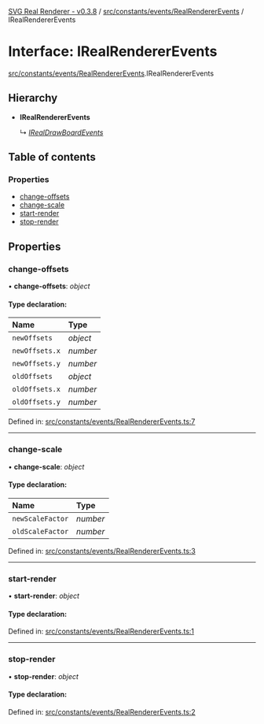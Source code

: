 [SVG Real Renderer - v0.3.8](../docs.md) / [src/constants/events/RealRendererEvents](../modules/src_constants_events_realrendererevents.md) / IRealRendererEvents

# Interface: IRealRendererEvents

[src/constants/events/RealRendererEvents](../modules/src_constants_events_realrendererevents.md).IRealRendererEvents

## Hierarchy

* **IRealRendererEvents**

  ↳ [*IRealDrawBoardEvents*](src_constants_events_realdrawboardevents.irealdrawboardevents.md)

## Table of contents

### Properties

- [change-offsets](src_constants_events_realrendererevents.irealrendererevents.md#change-offsets)
- [change-scale](src_constants_events_realrendererevents.irealrendererevents.md#change-scale)
- [start-render](src_constants_events_realrendererevents.irealrendererevents.md#start-render)
- [stop-render](src_constants_events_realrendererevents.irealrendererevents.md#stop-render)

## Properties

### change-offsets

• **change-offsets**: *object*

#### Type declaration:

Name | Type |
:------ | :------ |
`newOffsets` | *object* |
`newOffsets.x` | *number* |
`newOffsets.y` | *number* |
`oldOffsets` | *object* |
`oldOffsets.x` | *number* |
`oldOffsets.y` | *number* |

Defined in: [src/constants/events/RealRendererEvents.ts:7](https://github.com/HarshKhandeparkar/svg-real-renderer/blob/8557d6a/src/constants/events/RealRendererEvents.ts#L7)

___

### change-scale

• **change-scale**: *object*

#### Type declaration:

Name | Type |
:------ | :------ |
`newScaleFactor` | *number* |
`oldScaleFactor` | *number* |

Defined in: [src/constants/events/RealRendererEvents.ts:3](https://github.com/HarshKhandeparkar/svg-real-renderer/blob/8557d6a/src/constants/events/RealRendererEvents.ts#L3)

___

### start-render

• **start-render**: *object*

#### Type declaration:

Defined in: [src/constants/events/RealRendererEvents.ts:1](https://github.com/HarshKhandeparkar/svg-real-renderer/blob/8557d6a/src/constants/events/RealRendererEvents.ts#L1)

___

### stop-render

• **stop-render**: *object*

#### Type declaration:

Defined in: [src/constants/events/RealRendererEvents.ts:2](https://github.com/HarshKhandeparkar/svg-real-renderer/blob/8557d6a/src/constants/events/RealRendererEvents.ts#L2)
